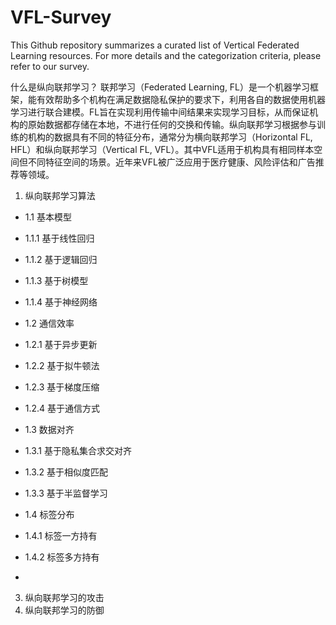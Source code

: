 # VFL-Survey

This Github repository summarizes a curated list of Vertical Federated Learning resources. For more details and the categorization criteria, please refer to our survey.

什么是纵向联邦学习？
联邦学习（Federated Learning, FL）是一个机器学习框架，能有效帮助多个机构在满足数据隐私保护的要求下，利用各自的数据使用机器学习进行联合建模。FL旨在实现利用传输中间结果来实现学习目标，从而保证机构的原始数据都存储在本地，不进行任何的交换和传输。纵向联邦学习根据参与训练的机构的数据具有不同的特征分布，通常分为横向联邦学习（Horizontal FL, HFL）和纵向联邦学习（Vertical FL, VFL）。其中VFL适用于机构具有相同样本空间但不同特征空间的场景。近年来VFL被广泛应用于医疗健康、风险评估和广告推荐等领域。


 1. 纵向联邦学习算法
 - 1.1  基本模型
 - 1.1.1 基于线性回归
 - 1.1.2 基于逻辑回归
 - 1.1.3 基于树模型
 - 1.1.4 基于神经网络
 
 - 1.2 通信效率
 - 1.2.1 基于异步更新
 - 1.2.2 基于拟牛顿法
 - 1.2.3 基于梯度压缩
 - 1.2.4 基于通信方式
 
 - 1.3 数据对齐
 - 1.3.1 基于隐私集合求交对齐
 - 1.3.2 基于相似度匹配
 - 1.3.3 基于半监督学习
 
 - 1.4 标签分布
 - 1.4.1 标签一方持有
 - 1.4.2 标签多方持有
 -
 3. 纵向联邦学习的攻击
 4. 纵向联邦学习的防御
